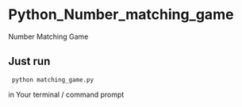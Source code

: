 # Python_Number_matching_game
Number Matching Game
## Just run
```
 python matching_game.py
```
in Your terminal / command prompt
